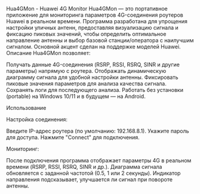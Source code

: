 Hua4GMon - Huawei 4G Monitor
Hua4GMon — это портативное приложение для мониторинга параметров 4G-соединения роутеров Huawei в реальном времени. Программа разработана для упрощения настройки уличных антенн, предоставляя визуализацию сигнала и фиксацию пиковых значений, чтобы определить оптимальное направление антенны и выбор базовой станции/оператора с наилучшим сигналом. Основной акцент сделан на поддержке моделей Huawei.
Описание
Hua4GMon позволяет:

Получать данные 4G-соединения (RSRP, RSSI, RSRQ, SINR и другие параметры) напрямую с роутера.
Отображать динамическую диаграмму сигнала для удобной настройки антенны.
Фиксировать пиковые значения параметров для анализа качества сигнала.
Сохранять логи для последующего анализа.
Работать без установки (portable) на Windows 10/11 и в будущем — на Android.


Использование

Настройка соединения:

Введите IP-адрес роутера (по умолчанию: 192.168.8.1).
Укажите пароль для доступа.
Нажмите "Connect" для подключения.


Мониторинг:

После подключения программа отображает параметры 4G в реальном времени (RSRP, RSSI, RSRQ, SINR и др.).
Диаграмма сигнала обновляется с заданной частотой (0.5, 1 или 2 секунды).
Индикатор направления подсказывает, улучшается ли сигнал при повороте антенны.
